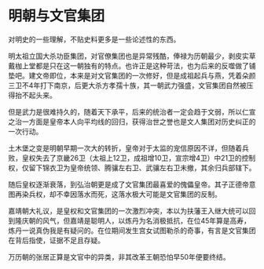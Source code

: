 # 明朝与文官集团

对明史的一些理解，不贴史料更多是一些论述性的东西。

明太祖立国大杀功臣集团，对官僚集团也是异常残酷，俸禄为历朝最少，剥皮实草戴枷上堂都是只在这一朝独有的特点。也许正是这种苛法，也为后来的反噬做了铺垫吧。建文帝即位，本来是对文官集团的一次修好，但是成祖起兵与燕，凭着朵颜三卫不4年打下南京，后更大杀方孝孺十族，其一朝武力强盛，文官集团自然被压得抬不起头来。

但是武力是很难持久的，随着天下承平，后来的统治者一定会趋于文弱，所以仁宣之治一方面是皇帝本人向平均线的回归，获得治世之誉也是文人集团对历史纠正的一次行动。

土木堡之变是明朝早期一次大的转折，皇帝对于太监的宠信原因不详，但随着兵败，皇权失去了京畿26卫（太祖上12卫，成祖增10卫，宣宗增4卫）中21卫的控制权，仅留下锦衣卫为皇帝统领、腾骧左右卫、武骧左右卫未撤，其余归兵部辖下。

随后皇权逐渐衰落，到弘治朝更是成了文官集团最喜爱的傀儡皇帝。其子正德帝意图再染兵权，却不幸因落水而死，这落水极大可能是文官集团的反制。

嘉靖朝大礼议，是皇权和文官集团的一次激烈冲突，本以为扶藩王入继大统可以回到隆庆朝的风气，但嘉靖是聪明人，以炼丹为名消极抵抗，在位45年算是高寿，炼丹一说真伪我是有疑问的。在位期间发生宫女试图勒杀的奇事，有言是文官集团在背后指使，证据不足且存疑。

万历朝的张居正算是文官中的异类，非其改革王朝恐怕早50年便要终结。